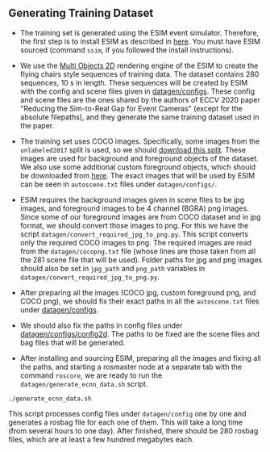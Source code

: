 ## Generating Training Dataset

* The training set is generated using the ESIM event simulator. Therefore, the first step is to install ESIM as described in [here](https://github.com/uzh-rpg/rpg_esim/wiki/Installation). You must have ESIM sourced (command `ssim`, if you followed the install instructions). 

* We use the [Multi Objects 2D](https://github.com/uzh-rpg/rpg_esim/wiki/Multi-Objects-2D-renderer) rendering engine of the ESIM to create the flying chairs style sequences of training data. The dataset contains 280 sequences, 10 s in length. These sequences will be created by ESIM with the config and scene files given in [datagen/configs](datagen/configs). These config and scene files are the ones shared by the authors of ECCV 2020 paper "Reducing the Sim-to-Real Gap for Event Cameras" (except for the absolute filepaths), and they generate the same training dataset used in the paper.

* The training set uses COCO images. Specifically, some images from the ``unlabeled2017`` split is used, so we should [download this split](http://images.cocodataset.org/zips/unlabeled2017.zip). These images are used for background and foreground objects of the dataset. We also use some additional custom foreground objects, which should be downloaded from [here](https://drive.google.com/drive/folders/1F6fNgZFmMvGkw6sAwDFE7j8Q7EH3TMve?usp=sharing). The exact images that will be used by ESIM can be seen in ``autoscene.txt`` files under ``datagen/configs/``.

* ESIM requires the background images given in scene files to be jpg images, and foreground images to be 4 channel (BGRA) png images. Since some of our foreground images are from COCO dataset and in jpg format, we should convert those images to png. For this we have the script ``datagen/convert_required_jpg_to_png.py``.  This script converts only the required COCO images to png. The required images are read from the ``datagen/cocopng.txt`` file (whose lines are those taken from all the 281 scene file that will be used). Folder paths for jpg and png images should also be set in ``jpg_path`` and ``png_path`` variables in ``datagen/convert_required_jpg_to_png.py``.

* After preparing all the images (COCO jpg, custom foreground png, and COCO png), we should fix their exact paths in all the ``autoscene.txt`` files under [datagen/configs](datagen/configs).

* We should also fix the paths in config files under [datagen/configs/config2d](datagen/configs/config2d). The paths to be fixed are the scene files and bag files that will be generated.

* After installing and sourcing ESIM, preparing all the images and fixing all the paths, and starting a rosmaster node at a separate tab with the command ``roscore``, we are ready to run the ``datagen/generate_ecnn_data.sh`` script. 

```
./generate_ecnn_data.sh
```

This script processes config files under ``datagen/config`` one by one and generates a rosbag file for each one of them. This will take a long time (from several hours to one day). After finished, there should be 280 rosbag files, which are at least a few hundred megabytes each. 
